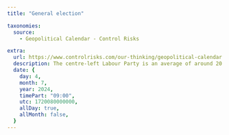 ```yaml
---
title: "General election"

taxonomies:
  source:
    - Geopolitical Calendar - Control Risks

extra:
  url: https://www.controlrisks.com/our-thinking/geopolitical-calendar
  description: The centre-left Labour Party is an average of around 20 percentage points ahead of the right-wing governing Conservatives in opinion polls. Labour will win, likely with a comfortable majority. Location- UK.
  date: {
    day: 4,
    month: 7,
    year: 2024,
    timePart: "09:00",
    utc: 1720080000000,
    allDay: true,
    allMonth: false,
  }
---
```

